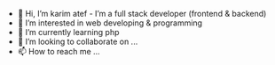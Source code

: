 - 👋 Hi, I’m karim atef - I’m a full stack developer (frontend & backend)
- 👀 I’m interested in web developing & programming
- 🌱 I’m currently learning php
- 💞️ I’m looking to collaborate on ...
- 📫 How to reach me ...

<!---
karim5397/karim5397 is a ✨ special ✨ repository because its `README.md` (this file) appears on your GitHub profile.
You can click the Preview link to take a look at your changes.
--->
